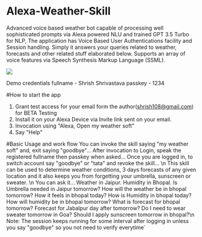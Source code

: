 # Alexa-Weather-Skill
Advanced voice based weather bot capable of processing well sophisticated prompts via Alexa powered NLU and trained GPT  3.5 Turbo for NLP, The application has Voice Based User Authentications facility and Session handling. Simply it answers your queries related to weather, forecasts and other related stuff elaborated below. Supports an array of voice features via Speech Synthesis Markup Language (SSML).

<img src="https://cloudinary-marketing-res.cloudinary.com/images/w_1000,c_scale/v1679921049/Image_URL_header/Image_URL_header-png?_i=AA">

Demo credentials
fullname - Shrish Shrivastava
passkey - 1234

#How to start the app
1. Grant test access for your email form the author(shrish108@gmail.com) for BETA Testing
2. Install it on your Alexa Device via Invite link sent on your email.
3. Invocation using "Alexa, Open my weather soft"
4. Say "Help"

#Basic Usage and work flow
  You can invoke the skill saying "my weather soft" and, exit saying "goodbye"... After invocation to Login, speak the registered fullname then passkey when asked... Once you are logged in, to switch account say "goodbye" or "tata" and revoke the skill... \n
  This skill can be used to determine weather conditions, 3 days forecasts of any given location and it also keeps you from forgetting your umbrella, sunscreen or sweater.  \n
    You can ask it...
    Weather in Jaipur.
    Humidity in Bhopal.
    Is Umbrella needed in Jaipur tomorrow?
    How will the weather be in bhopal tomorrow?
    How it feels in bhopal today?
    How is Humidity in bhopal today?
    How will humidity be in bhopal tomorrow?
    What is forecast for bhopal tomorrow?
    Forecast for Jabalpur day after tomorrow?
    Do I need to wear sweater tomorrow in Goa?
    Should I apply sunscreen tomorrow in bhopal?\n
  Note: The session keeps running for some interval after logging in unless you say "goodbye" so you not need to verify everytime`



